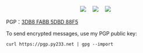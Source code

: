 
  <div align="center">
    <a href="https://py233.net/"><img src="https://img.shields.io/badge/Website-Blog-blue" /></a>&emsp;
    <a href="https://twitter.com/233py/"><img src="https://img.shields.io/badge/Twitter-@233py-blue" /></a>&emsp;
    <a href="https://t.me/py233/"><img src="https://img.shields.io/badge/Telegram-@py233-blue" /></a>&emsp;
  </div>

PGP：<a href="https://pgp.py233.net/">3DB8 FABB 5DBD 88F5</a>

To send encrypted messages, use my PGP public key:   

`curl https://pgp.py233.net | gpg --import`    
